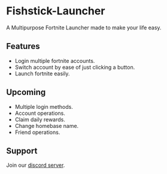 # Fishstick-Launcher
A Multipurpose Fortnite Launcher made to make your life easy.

## Features
- Login multiple fortnite accounts.
- Switch account by ease of just clicking a button.
- Launch fortnite easily.

## Upcoming 
- Multiple login methods.
- Account operations.
- Claim daily rewards.
- Change homebase name.
- Friend operations.

## Support
Join our [discord server](https://discord.gg/fishstick).
